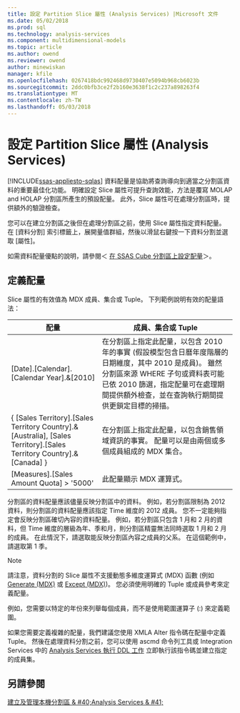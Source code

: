 ```yaml
---
title: 設定 Partition Slice 屬性 (Analysis Services) |Microsoft 文件
ms.date: 05/02/2018
ms.prod: sql
ms.technology: analysis-services
ms.component: multidimensional-models
ms.topic: article
ms.author: owend
ms.reviewer: owend
author: minewiskan
manager: kfile
ms.openlocfilehash: 0267418bdc992468d9730407e5094b968cb6023b
ms.sourcegitcommit: 2ddc0bfb3ce2f2b160e3638f1c2c237a898263f4
ms.translationtype: MT
ms.contentlocale: zh-TW
ms.lasthandoff: 05/03/2018
---
```

# <a name="set-the-partition-slice-property-analysis-services"></a>設定 Partition Slice 屬性 (Analysis Services)
[!INCLUDE[ssas-appliesto-sqlas](../../includes/ssas-appliesto-sqlas.md)]
  資料配量是協助將查詢導向到適當之分割區資料的重要最佳化功能。 明確設定 Slice 屬性可提升查詢效能，方法是覆寫 MOLAP and HOLAP 分割區所產生的預設配量。 此外，Slice 屬性可在處理分割區時，提供額外的驗證檢查。  
  
 您可以在建立分割區之後但在處理分割區之前，使用 Slice 屬性指定資料配量。 在 [資料分割] 索引標籤上，展開量值群組，然後以滑鼠右鍵按一下資料分割並選取 [屬性]。  
  
 如需資料配量優點的說明，請參閱＜ [在 SSAS Cube 分割區上設定配量](http://go.microsoft.com/fwlink/?LinkId=317783)＞。  
  
## <a name="defining-a-slice"></a>定義配量  
 Slice 屬性的有效值為 MDX 成員、集合或 Tuple。 下列範例說明有效的配量語法：  
  
|配量|成員、集合或 Tuple|  
|-----------|--------------------------|  
|[Date].[Calendar].[Calendar Year].&[2010]|在分割區上指定此配量，以包含 2010 年的事實 (假設模型包含日曆年度階層的日期維度，其中 2010 是成員)。 雖然分割區來源 WHERE 子句或資料表可能已依 2010 篩選，指定配量可在處理期間提供額外檢查，並在查詢執行期間提供更鎖定目標的掃描。|  
|{ [Sales Territory].[Sales Territory Country].&[Australia], [Sales Territory].[Sales Territory Country].&[Canada] }|在分割區上指定此配量，以包含銷售領域資訊的事實。 配量可以是由兩個或多個成員組成的 MDX 集合。|  
|[Measures].[Sales Amount Quota] > '5000'|此配量顯示 MDX 運算式。|  
  
 分割區的資料配量應該儘量反映分割區中的資料。 例如，若分割區限制為 2012 資料，則分割區的資料配量應該指定 Time 維度的 2012 成員。 您不一定能夠指定會反映分割區確切內容的資料配量。 例如，若分割區只包含 1 月和 2 月的資料，但 Time 維度的層級為年、季和月，則分割區精靈無法同時選取 1 月和 2 月的成員。 在此情況下，請選取能反映分割區內容之成員的父系。 在這個範例中，請選取第 1 季。  
  
> [!NOTE]  
>  請注意，資料分割的 Slice 屬性不支援動態多維度運算式 (MDX) 函數 (例如 [Generate &#40;MDX&#41;](../../mdx/generate-mdx.md) 或 [Except &#40;MDX&#41;](../../mdx/except-mdx-function.md))。 您必須使用明確的 Tuple 或成員參考來定義配量。  
>   
>  例如，您需要以特定的年份來列舉每個成員，而不是使用範圍運算子 (:) 來定義範圍。  
>   
>  如果您需要定義複雜的配量，我們建議您使用 XMLA Alter 指令碼在配量中定義 Tuple。 然後在處理資料分割之前，您可以使用 ascmd 命令列工具或 Integration Services 中的 [Analysis Services 執行 DDL 工作](../../integration-services/control-flow/analysis-services-execute-ddl-task.md) 立即執行該指令碼並建立指定的成員集。  
  
## <a name="see-also"></a>另請參閱  
 [建立及管理本機分割區 & #40;Analysis Services & #41;](../../analysis-services/multidimensional-models/create-and-manage-a-local-partition-analysis-services.md)  
  
  
